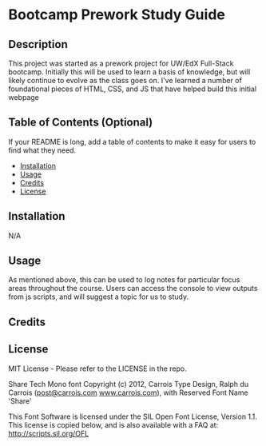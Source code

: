 
# Bootcamp Prework Study Guide
## Description

This project was started as a prework project for UW/EdX Full-Stack bootcamp.  Initially this will be used to learn a basis of knowledge, but will likely continue to evolve as the class goes on.  I've learned a number of foundational pieces of HTML, CSS, and JS that have helped build this initial webpage

## Table of Contents (Optional)

If your README is long, add a table of contents to make it easy for users to find what they need.

- [Installation](#installation)
- [Usage](#usage)
- [Credits](#credits)
- [License](#license)

## Installation

N/A

## Usage

As mentioned above, this can be used to log notes for particular focus areas throughout the course.  Users can access the console to view outputs from js scripts, and will suggest a topic for us to study.

## Credits



## License

MIT License - Please refer to the LICENSE in the repo.

Share Tech Mono font
Copyright (c) 2012, Carrois Type Design, Ralph du Carrois (post@carrois.com www.carrois.com), with Reserved Font Name 'Share'

This Font Software is licensed under the SIL Open Font License, Version 1.1.
This license is copied below, and is also available with a FAQ at:
http://scripts.sil.org/OFL

